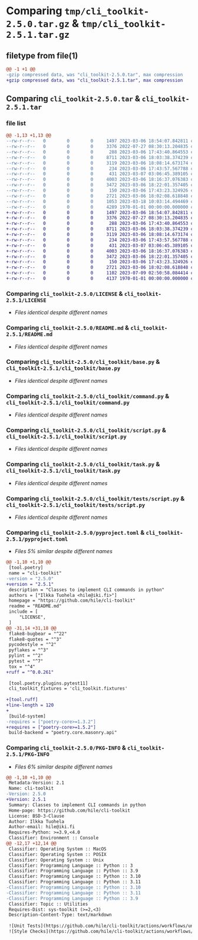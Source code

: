 # Comparing `tmp/cli_toolkit-2.5.0.tar.gz` & `tmp/cli_toolkit-2.5.1.tar.gz`

## filetype from file(1)

```diff
@@ -1 +1 @@
-gzip compressed data, was "cli_toolkit-2.5.0.tar", max compression
+gzip compressed data, was "cli_toolkit-2.5.1.tar", max compression
```

## Comparing `cli_toolkit-2.5.0.tar` & `cli_toolkit-2.5.1.tar`

### file list

```diff
@@ -1,13 +1,13 @@
--rw-r--r--   0        0        0     1497 2023-03-06 18:54:07.842811 cli_toolkit-2.5.0/LICENSE
--rw-r--r--   0        0        0     3376 2022-07-27 08:30:13.204835 cli_toolkit-2.5.0/README.md
--rw-r--r--   0        0        0      288 2023-03-06 17:43:40.864553 cli_toolkit-2.5.0/cli_toolkit/__init__.py
--rw-r--r--   0        0        0     8711 2023-03-06 18:03:38.374239 cli_toolkit-2.5.0/cli_toolkit/base.py
--rw-r--r--   0        0        0     3119 2023-03-06 18:08:14.673174 cli_toolkit-2.5.0/cli_toolkit/command.py
--rw-r--r--   0        0        0      234 2023-03-06 17:43:57.567788 cli_toolkit-2.5.0/cli_toolkit/exceptions.py
--rw-r--r--   0        0        0      431 2023-03-07 03:06:45.389105 cli_toolkit-2.5.0/cli_toolkit/fixtures.py
--rw-r--r--   0        0        0     4003 2023-03-06 18:16:37.076383 cli_toolkit-2.5.0/cli_toolkit/script.py
--rw-r--r--   0        0        0     3472 2023-03-06 18:22:01.357405 cli_toolkit-2.5.0/cli_toolkit/task.py
--rw-r--r--   0        0        0      150 2023-03-06 17:43:23.324926 cli_toolkit-2.5.0/cli_toolkit/tests/__init__.py
--rw-r--r--   0        0        0     2721 2023-03-06 18:02:08.618848 cli_toolkit-2.5.0/cli_toolkit/tests/script.py
--rw-r--r--   0        0        0     1053 2023-03-18 10:03:14.494469 cli_toolkit-2.5.0/pyproject.toml
--rw-r--r--   0        0        0     4289 1970-01-01 00:00:00.000000 cli_toolkit-2.5.0/PKG-INFO
+-rw-r--r--   0        0        0     1497 2023-03-06 18:54:07.842811 cli_toolkit-2.5.1/LICENSE
+-rw-r--r--   0        0        0     3376 2022-07-27 08:30:13.204835 cli_toolkit-2.5.1/README.md
+-rw-r--r--   0        0        0      288 2023-03-06 17:43:40.864553 cli_toolkit-2.5.1/cli_toolkit/__init__.py
+-rw-r--r--   0        0        0     8711 2023-03-06 18:03:38.374239 cli_toolkit-2.5.1/cli_toolkit/base.py
+-rw-r--r--   0        0        0     3119 2023-03-06 18:08:14.673174 cli_toolkit-2.5.1/cli_toolkit/command.py
+-rw-r--r--   0        0        0      234 2023-03-06 17:43:57.567788 cli_toolkit-2.5.1/cli_toolkit/exceptions.py
+-rw-r--r--   0        0        0      431 2023-03-07 03:06:45.389105 cli_toolkit-2.5.1/cli_toolkit/fixtures.py
+-rw-r--r--   0        0        0     4003 2023-03-06 18:16:37.076383 cli_toolkit-2.5.1/cli_toolkit/script.py
+-rw-r--r--   0        0        0     3472 2023-03-06 18:22:01.357405 cli_toolkit-2.5.1/cli_toolkit/task.py
+-rw-r--r--   0        0        0      150 2023-03-06 17:43:23.324926 cli_toolkit-2.5.1/cli_toolkit/tests/__init__.py
+-rw-r--r--   0        0        0     2721 2023-03-06 18:02:08.618848 cli_toolkit-2.5.1/cli_toolkit/tests/script.py
+-rw-r--r--   0        0        0     1102 2023-07-09 02:50:58.084414 cli_toolkit-2.5.1/pyproject.toml
+-rw-r--r--   0        0        0     4137 1970-01-01 00:00:00.000000 cli_toolkit-2.5.1/PKG-INFO
```

### Comparing `cli_toolkit-2.5.0/LICENSE` & `cli_toolkit-2.5.1/LICENSE`

 * *Files identical despite different names*

### Comparing `cli_toolkit-2.5.0/README.md` & `cli_toolkit-2.5.1/README.md`

 * *Files identical despite different names*

### Comparing `cli_toolkit-2.5.0/cli_toolkit/base.py` & `cli_toolkit-2.5.1/cli_toolkit/base.py`

 * *Files identical despite different names*

### Comparing `cli_toolkit-2.5.0/cli_toolkit/command.py` & `cli_toolkit-2.5.1/cli_toolkit/command.py`

 * *Files identical despite different names*

### Comparing `cli_toolkit-2.5.0/cli_toolkit/script.py` & `cli_toolkit-2.5.1/cli_toolkit/script.py`

 * *Files identical despite different names*

### Comparing `cli_toolkit-2.5.0/cli_toolkit/task.py` & `cli_toolkit-2.5.1/cli_toolkit/task.py`

 * *Files identical despite different names*

### Comparing `cli_toolkit-2.5.0/cli_toolkit/tests/script.py` & `cli_toolkit-2.5.1/cli_toolkit/tests/script.py`

 * *Files identical despite different names*

### Comparing `cli_toolkit-2.5.0/pyproject.toml` & `cli_toolkit-2.5.1/pyproject.toml`

 * *Files 5% similar despite different names*

```diff
@@ -1,10 +1,10 @@
 [tool.poetry]
 name = "cli-toolkit"
-version = "2.5.0"
+version = "2.5.1"
 description = "Classes to implement CLI commands in python"
 authors = ["Ilkka Tuohela <hile@iki.fi>"]
 homepage = "https://github.com/hile/cli-toolkit"
 readme = "README.md"
 include = [
     "LICENSE",
 ]
@@ -31,14 +31,18 @@
 flake8-bugbear = "^22"
 flake8-quotes = "^3"
 pycodestyle = "^2"
 pyflakes = "^3"
 pylint = "^2"
 pytest = "^7"
 tox = "^4"
+ruff = "^0.0.261"
 
 [tool.poetry.plugins.pytest11]
 cli_toolkit_fixtures = 'cli_toolkit.fixtures'
 
+[tool.ruff]
+line-length = 120
+
 [build-system]
-requires = ["poetry-core>=1.3.2"]
+requires = ["poetry-core>=1.5.2"]
 build-backend = "poetry.core.masonry.api"
```

### Comparing `cli_toolkit-2.5.0/PKG-INFO` & `cli_toolkit-2.5.1/PKG-INFO`

 * *Files 6% similar despite different names*

```diff
@@ -1,10 +1,10 @@
 Metadata-Version: 2.1
 Name: cli-toolkit
-Version: 2.5.0
+Version: 2.5.1
 Summary: Classes to implement CLI commands in python
 Home-page: https://github.com/hile/cli-toolkit
 License: BSD-3-Clause
 Author: Ilkka Tuohela
 Author-email: hile@iki.fi
 Requires-Python: >=3.9,<4.0
 Classifier: Environment :: Console
@@ -12,17 +12,14 @@
 Classifier: Operating System :: MacOS
 Classifier: Operating System :: POSIX
 Classifier: Operating System :: Unix
 Classifier: Programming Language :: Python :: 3
 Classifier: Programming Language :: Python :: 3.9
 Classifier: Programming Language :: Python :: 3.10
 Classifier: Programming Language :: Python :: 3.11
-Classifier: Programming Language :: Python :: 3.10
-Classifier: Programming Language :: Python :: 3.11
-Classifier: Programming Language :: Python :: 3.9
 Classifier: Topic :: Utilities
 Requires-Dist: sys-toolkit (>=2,<3)
 Description-Content-Type: text/markdown
 
 ![Unit Tests](https://github.com/hile/cli-toolkit/actions/workflows/unittest.yml/badge.svg)
 ![Style Checks](https://github.com/hile/cli-toolkit/actions/workflows/lint.yml/badge.svg)
```

